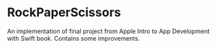 # RockPaperScissors

An implementation of final project from Apple Intro to App Development with Swift book. Contains some improvements.
